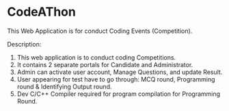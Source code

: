 # CodeAThon
This Web Application is for conduct Coding Events (Competition). 


Description:
1) This web application is to conduct coding Competitions.
2) It contains 2 separate portals for Candidate and Administrator.
3) Admin can activate user account, Manage Questions, and update Result.
4) User appearing for test have to go through: MCQ round, Programming round & Identifying Output round.
5) Dev C/C++ Compiler required for program compilation for Programming Round.
